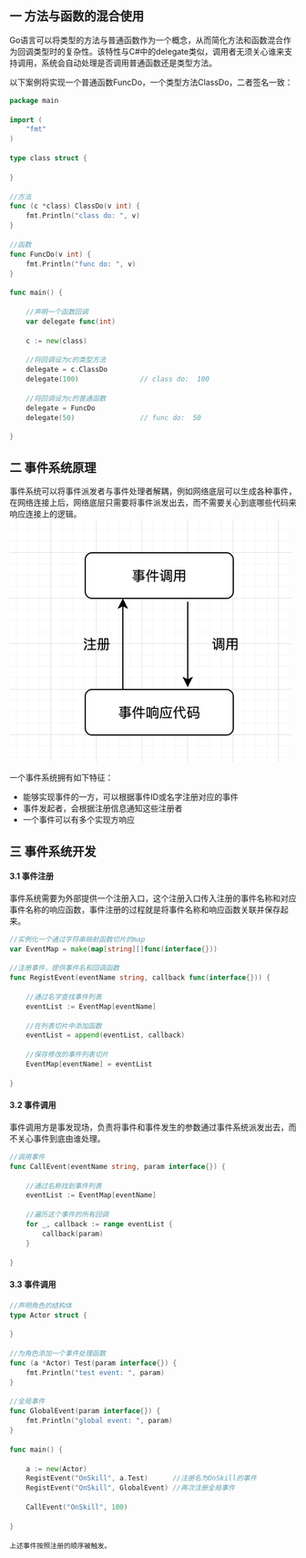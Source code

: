 ## 一 方法与函数的混合使用

Go语言可以将类型的方法与普通函数作为一个概念，从而简化方法和函数混合作为回调类型时的复杂性。该特性与C#中的delegate类似，调用者无须关心谁来支持调用，系统会自动处理是否调用普通函数还是类型方法。  

以下案例将实现一个普通函数FuncDo，一个类型方法ClassDo，二者签名一致：
```go
package main

import (
	"fmt"
)

type class struct {

}

//方法
func (c *class) ClassDo(v int) {
	fmt.Println("class do: ", v)
}

//函数
func FuncDo(v int) {
	fmt.Println("func do: ", v)
}

func main() {

	//声明一个函数回调
	var delegate func(int)

	c := new(class)

	//将回调设为c的类型方法
	delegate = c.ClassDo
	delegate(100)				// class do:  100

	//将回调设为c的普通函数
	delegate = FuncDo			
	delegate(50)				// func do:  50

}
```

## 二 事件系统原理

事件系统可以将事件派发者与事件处理者解耦，例如网络底层可以生成各种事件，在网络连接上后，网络底层只需要将事件派发出去，而不需要关心到底哪些代码来响应连接上的逻辑。
![](../images/Golang/event.png)

一个事件系统拥有如下特征：
- 能够实现事件的一方，可以根据事件ID或名字注册对应的事件
- 事件发起者，会根据注册信息通知这些注册者
- 一个事件可以有多个实现方响应

## 三 事件系统开发

#### 3.1 事件注册

事件系统需要为外部提供一个注册入口，这个注册入口传入注册的事件名称和对应事件名称的响应函数，事件注册的过程就是将事件名称和响应函数关联并保存起来。 

```go
//实例化一个通过字符串映射函数切片的map
var EventMap = make(map[string][]func(interface{}))

//注册事件，提供事件名和回调函数
func RegistEvent(eventName string, callback func(interface{})) {

	//通过名字查找事件列表
	eventList := EventMap[eventName]

	//在列表切片中添加函数
	eventList = append(eventList, callback)

	//保存修改的事件列表切片
	EventMap[eventName] = eventList
	
}

```

#### 3.2 事件调用

事件调用方是事发现场，负责将事件和事件发生的参数通过事件系统派发出去，而不关心事件到底由谁处理。

```go
//调用事件
func CallEvent(eventName string, param interface{}) {
	
	//通过名称找到事件列表
	eventList := EventMap[eventName]

	//遍历这个事件的所有回调
	for _, callback := range eventList {
		callback(param)
	}

}

```

#### 3.3 事件调用

```go
//声明角色的结构体
type Actor struct {

}

//为角色添加一个事件处理函数
func (a *Actor) Test(param interface{}) {
	fmt.Println("test event: ", param)
}

//全局事件
func GlobalEvent(param interface{}) {
	fmt.Println("global event: ", param)
}

func main() {

	a := new(Actor)
	RegistEvent("OnSkill", a.Test)		//注册名为OnSkill的事件
	RegistEvent("OnSkill", GlobalEvent)	//再次注册全局事件

	CallEvent("OnSkill", 100)

}

上述事件按照注册的顺序被触发。
```